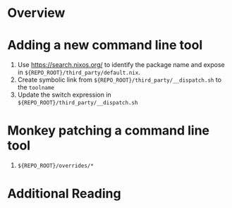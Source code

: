 # Overview

# Adding a new command line tool

1. Use https://search.nixos.org/ to identify the package name and expose in `${REPO_ROOT}/third_party/default.nix`. 
1. Create symbolic link from `${REPO_ROOT}/third_party/__dispatch.sh` to the `toolname`
1. Update the switch expression in `${REPO_ROOT}/third_party/__dispatch.sh`

# Monkey patching a command line tool

1. `${REPO_ROOT}/overrides/*`

# Additional Reading

